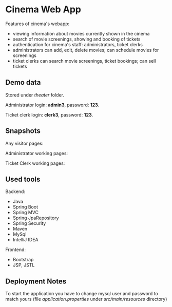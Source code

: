 # Cinema Web App

Features of cinema's webapp:
* viewing information about movies currently shown in the cinema
* search of movie screenings, showing and booking of tickets
* authentication for cinema's staff: administrators, ticket clerks 
* administrators can add, edit, delete movies; can schedule movies for screenings
* ticket clerks can search movie screenings, ticket bookings; can sell tickets

## Demo data

Stored under *theater* folder.

Administrator login: **admin3**, password: **123**.

Ticket clerk login: **clerk3**, password: **123**.

## Snapshots

Any visitor pages:

Administrator working pages:

Ticket Clerk working pages:

## Used tools

Backend:
* Java
* Spring Boot
* Spring MVC
* Spring JpaRepository
* Spring Security
* Maven
* MySql
* IntelliJ IDEA

Frontend:
* Bootstrap
* JSP, JSTL

## Deployment Notes

To start the application you have to change mysql user and password to match yours (file *application.properties* under *src/main/resources* directory)



